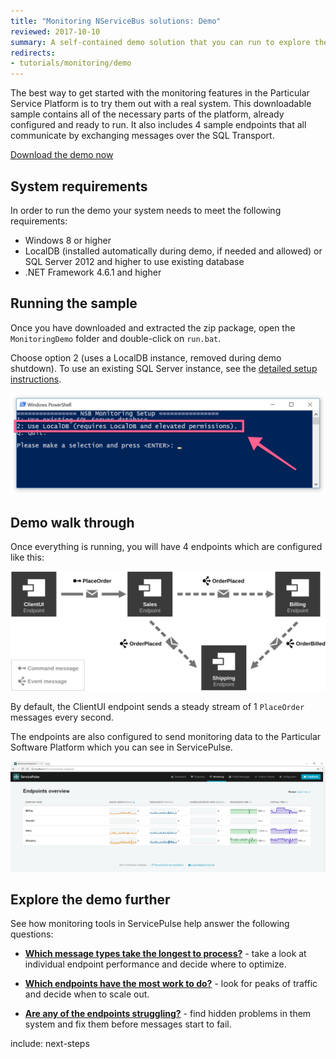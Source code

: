 ```yaml
---
title: "Monitoring NServiceBus solutions: Demo"
reviewed: 2017-10-10
summary: A self-contained demo solution that you can run to explore the monitoring features of the Particular Service Platform.
redirects:
- tutorials/monitoring/demo
---
```


The best way to get started with the monitoring features in the Particular Service Platform is to try them out with a real system. This downloadable sample contains all of the necessary parts of the platform, already configured and ready to run. It also includes 4 sample endpoints that all communicate by exchanging messages over the SQL Transport.

<div id="download-demo-container" class="text-center inline-download hidden-xs hidden"><a id='download-demo' href='https://github.com/particular/monitoringdemo/zipball/master' class="btn btn-primary btn-lg"><span class="glyphicon glyphicon-download-alt" aria-hidden="true"></span> Download the demo now</a>
</div>

<script type="text/javascript">
document.addEventListener("DOMContentLoaded", function () {
  if(window.location.href.match(/start-download=true/)) {
    window.location = "https://github.com/particular/monitoringdemo/zipball/master";
  } else {
    document.getElementById('download-demo-container').classList.remove('hidden');
  }
});
</script>


## System requirements

In order to run the demo your system needs to meet the following requirements:

- Windows 8 or higher
- LocalDB (installed automatically during demo, if needed and allowed) or SQL Server 2012 and higher to use existing database
- .NET Framework 4.6.1 and higher

## Running the sample

Once you have downloaded and extracted the zip package, open the `MonitoringDemo` folder and double-click on `run.bat`. 

Choose option 2 (uses a LocalDB instance, removed during demo shutdown). To use an existing SQL Server instance, see the [detailed setup instructions](/walthrough-setup).

![Demo options](options.png "width=680")


## Demo walk through

Once everything is running, you will have 4 endpoints which are configured like this:

![Solution Diagram](diagram.svg "width=680")

By default, the ClientUI endpoint sends a steady stream of 1 `PlaceOrder` messages every second. 

The endpoints are also configured to send monitoring data to the Particular Software Platform which you can see in ServicePulse. 

![Service Pulse monitoring tab showing sample endpoints](servicepulse-monitoring-tab-sample-low-throughput.png)


## Explore the demo further

See how monitoring tools in ServicePulse help answer the following questions:

- **[Which message types take the longest to process?](walkthrough-1.md)** - take a look at individual endpoint performance and decide where to optimize.

- **[Which endpoints have the most work to do?](walkthrough-2.md)** - look for peaks of traffic and decide when to scale out. 

- **[Are any of the endpoints struggling?](walkthrough-3.md)** - find hidden problems in them system and fix them before messages start to fail.


include: next-steps
